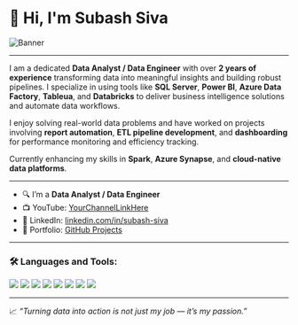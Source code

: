 # 👋 Hi, I'm Subash Siva

![Banner](your-banner-image-url-here) <!-- Replace with your own image or banner link -->

---

I am a dedicated **Data Analyst / Data Engineer** with over **2 years of experience** transforming data into meaningful insights and building robust pipelines. I specialize in using tools like **SQL Server**, **Power BI**, **Azure Data Factory**, **Tableua**, and **Databricks** to deliver business intelligence solutions and automate data workflows.  

I enjoy solving real-world data problems and have worked on projects involving **report automation**, **ETL pipeline development**, and **dashboarding** for performance monitoring and efficiency tracking.  

Currently enhancing my skills in **Spark**, **Azure Synapse**, and **cloud-native data platforms**.

---

- 🔍 I’m a **Data Analyst / Data Engineer**
- 📺 YouTube: [YourChannelLinkHere](#)
- 💼 LinkedIn: [linkedin.com/in/subash-siva](https://www.linkedin.com/in/subash-siva)
- 📂 Portfolio: [GitHub Projects](#) <!-- Optional -->

---

### 🛠️ Languages and Tools:
<p>
  <img src="https://img.shields.io/badge/-SQL_Server-CC2927?style=flat&logo=microsoft-sql-server&logoColor=white" />
  <img src="https://img.shields.io/badge/-Power_BI-F2C811?style=flat&logo=powerbi&logoColor=black" />
  <img src="https://img.shields.io/badge/-Azure-0078D4?style=flat&logo=microsoft-azure&logoColor=white" />
  <img src="https://img.shields.io/badge/-Databricks-E34A6F?style=flat&logo=databricks&logoColor=white" />
  <img src="https://img.shields.io/badge/-Python-3776AB?style=flat&logo=python&logoColor=white" />
  <img src="https://img.shields.io/badge/-Spark-E25A1C?style=flat&logo=apachespark&logoColor=white" />
  <img src="https://img.shields.io/badge/-Git-F05032?style=flat&logo=git&logoColor=white" />
  <img src="https://img.shields.io/badge/-Tableau-E97627?style=flat&logo=tableau&logoColor=white" />
</p>

---

📈 _“Turning data into action is not just my job — it’s my passion.”_

